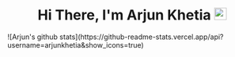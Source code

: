 <div align="center">
   <h1>Hi There, I'm Arjun Khetia  <img src="https://media.giphy.com/media/hvRJCLFzcasrR4ia7z/giphy.gif" width="25px"> </h1>
</div>
![Arjun's github stats](https://github-readme-stats.vercel.app/api?username=arjunkhetia&show_icons=true)